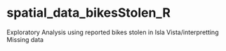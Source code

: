 # spatial_data_bikesStolen_R
Exploratory Analysis using reported bikes stolen in Isla Vista/interpretting Missing data 
